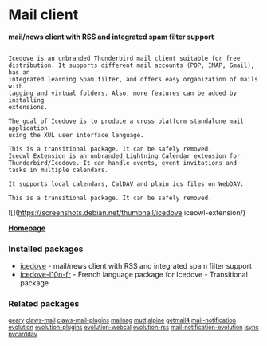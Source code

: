 # Mail client

__mail/news client with RSS and integrated spam filter support__

```

Icedove is an unbranded Thunderbird mail client suitable for free
distribution. It supports different mail accounts (POP, IMAP, Gmail), has an
integrated learning Spam filter, and offers easy organization of mails with
tagging and virtual folders. Also, more features can be added by installing
extensions.

The goal of Icedove is to produce a cross platform standalone mail application
using the XUL user interface language.

This is a transitional package. It can be safely removed.
Iceowl Extension is an unbranded Lightning Calendar extension for
Thunderbird/Icedove. It can handle events, event invitations and
tasks in multiple calendars.

It supports local calendars, CalDAV and plain ics files on WebDAV.

This is a transitional package. It can be safely removed.

```

![](https://screenshots.debian.net/thumbnail/icedove
iceowl-extension/)


 **[Homepage](http://www.mozilla.org/thunderbird/)**

### Installed packages

* [icedove](https://packages.debian.org/stretch/icedove) - mail/news client with RSS and integrated spam filter support
* [icedove-l10n-fr](https://packages.debian.org/stretch/icedove-l10n-fr) - French language package for Icedove - Transitional package

### Related packages

<sub> [geary](https://packages.debian.org/stretch/geary) [claws-mail](https://packages.debian.org/stretch/claws-mail) [claws-mail-plugins](https://packages.debian.org/stretch/claws-mail-plugins) [mailnag](https://packages.debian.org/stretch/mailnag) [mutt](https://packages.debian.org/stretch/mutt) [alpine](https://packages.debian.org/stretch/alpine) [getmail4](https://packages.debian.org/stretch/getmail4) [mail-notification](https://packages.debian.org/stretch/mail-notification) [evolution](https://packages.debian.org/stretch/evolution) [evolution-plugins](https://packages.debian.org/stretch/evolution-plugins) [evolution-webcal](https://packages.debian.org/stretch/evolution-webcal) [evolution-rss](https://packages.debian.org/stretch/evolution-rss) [mail-notification-evolution](https://packages.debian.org/stretch/mail-notification-evolution) [isync](https://packages.debian.org/stretch/isync) [pycarddav](https://packages.debian.org/stretch/pycarddav)  </sub>
